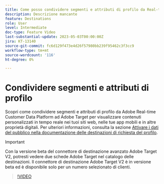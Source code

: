 ```yaml
---
title: Come posso condividere segmenti e attributi di profilo da Real-time CDP di Adobe ad Adobe Target?
description: Descrizione mancante
feature: Destinations
role: User
level: Intermediate
doc-type: Feature Video
last-substantial-update: 2023-05-03T00:00:00Z
jira: KT-13140
source-git-commit: fc6d129f473e4d26f57980bb239f95462c3f3cc9
workflow-type: tm+mt
source-wordcount: '116'
ht-degree: 0%

---
```



# Condividere segmenti e attributi di profilo

Scopri come condividere segmenti e attributi di profilo da Adobe Real-time Customer Data Platform ad Adobe Target per visualizzare contenuti personalizzati in tempo reale nei tuoi siti web, nelle tue app mobili e in altre proprietà digitali. Per ulteriori informazioni, consulta la sezione [Attivare i dati del pubblico nella documentazione delle destinazioni di richiesta del profilo](https://experienceleague.adobe.com/docs/experience-platform/destinations/ui/activate/activate-profile-request-destinations.html).

>[!IMPORTANT]
>
>Con la versione beta del connettore di destinazione avanzato Adobe Target V2, potresti vedere due schede Adobe Target nel catalogo delle destinazioni. Il connettore di destinazione Adobe Target V2 è in versione beta ed è disponibile solo per un numero selezionato di clienti.

>[!VIDEO](https://video.tv.adobe.com/v/3419036/?learn=on)
